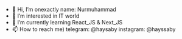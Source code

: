 - 👋 Hi, I’m onexactly name: Nurmuhammad
- 👀 I’m interested in IT world
- 🌱 I’m currently learning React_JS & Next_JS
- 📫 How to reach me) telegram: @haysaby   instagram: @hayssaby

<!---
onexactly/onexactly is a ✨ special ✨ repository because its `README.md` (this file) appears on your GitHub profile.
You can click the Preview link to take a look at your changes.
--->
